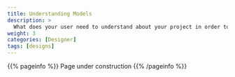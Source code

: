 ```yaml
---
title: Understanding Models
description: >
  What does your user need to understand about your project in order to use it - or potentially contribute to it?
weight: 3
categories: [Designer]
tags: [designs]
---
```


{{% pageinfo %}}
Page under construction
{{% /pageinfo %}}
